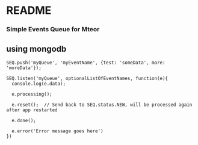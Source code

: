 # README #

### Simple Events Queue for Mteor ###
## using mongodb ##

```
SEQ.push('myQueue', 'myEventName', {test: 'someData', more: 'moreData'});

SEQ.listen('myQueue', optionalListOfEventNames, function(e){
  console.log(e.data);

  e.processing();

  e.reset();  // Send back to SEQ.status.NEW, will be processed again after app restarted

  e.done();

  e.error('Error message goes here')
})

```
